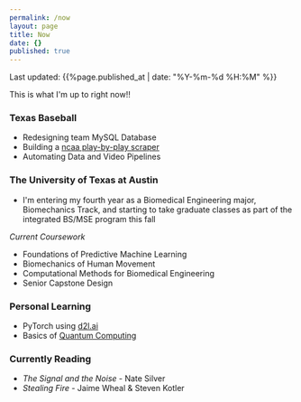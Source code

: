 ```yaml
---
permalink: /now
layout: page
title: Now
date: {}
published: true
---
```

Last updated: {{%page.published_at | date: "%Y-%m-%d %H:%M" %}}

This is what I'm up to right now!!

### Texas Baseball
- Redesigning team MySQL Database
- Building a [ncaa play-by-play scraper](https://github.com/milesok/pbpy/)
- Automating Data and Video Pipelines

### The University of Texas at Austin
- I'm entering my fourth year as a Biomedical Engineering major, Biomechanics Track, and starting to take graduate classes as part of the integrated BS/MSE program this fall

*Current Coursework*
- Foundations of Predictive Machine Learning
- Biomechanics of Human Movement
- Computational Methods for Biomedical Engineering
- Senior Capstone Design

### Personal Learning
- PyTorch using [d2l.ai](http://d2l.ai/)
- Basics of [Quantum Computing](https://quantum.country/qcvc)

### Currently Reading
- *The Signal and the Noise* - Nate Silver
- *Stealing Fire* - Jaime Wheal & Steven Kotler
